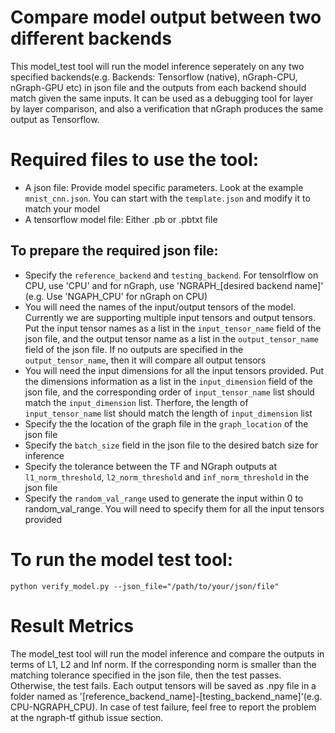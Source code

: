 # Compare model output between two different backends

This model_test tool will run the model inference seperately on any two specified backends(e.g. Backends: Tensorflow (native), nGraph-CPU, nGraph-GPU etc) in json file and the outputs from each backend should match given the same inputs. It can be used as a debugging tool for layer by layer comparison, and also a verification that nGraph produces the same output as Tensorflow. 

# Required files to use the tool:
* A json file: Provide model specific parameters. Look at the example ```mnist_cnn.json```. You can start with the ```template.json``` and modify it to match your model
* A tensorflow model file: Either .pb or .pbtxt file

## To prepare the required json file:
* Specify the ```reference_backend``` and ```testing_backend```. For tensolrflow on CPU, use 'CPU' and for nGraph, use 'NGRAPH_[desired backend name]' (e.g. Use 'NGAPH_CPU' for nGraph on CPU)
* You will need the names of the input/output tensors of the model. Currently we are supporting
multiple input tensors and output tensors. Put the input tensor names as a list in the ```input_tensor_name``` field of the json file, and the output tensor name as a list in the ```output_tensor_name``` field of the json file. If no outputs are specified in the ```output_tensor_name```, then it will compare all output tensors
* You will need the input dimensions for all the input tensors provided. Put the dimensions information as a list in the ```input_dimension``` field of the json file, and the corresponding order of ```input_tensor_name``` list should match the ```input_dimension``` list. Therfore, the length of ```input_tensor_name``` list should match the length of ```input_dimension``` list
* Specify the the location of the graph file in the ```graph_location``` of the json file
* Specify the ```batch_size``` field in the json file to the desired batch size for inference
* Specify the tolerance between the TF and NGraph outputs at ```l1_norm_threshold```, ```l2_norm_threshold``` and ```inf_norm_threshold``` in the json file 
* Specify the ```random_val_range``` used to generate the input within 0 to random_val_range. You will need to specify them for all the input tensors provided

# To run the model test tool:
	python verify_model.py --json_file="/path/to/your/json/file"

# Result Metrics
The model_test tool will run the model inference and compare the outputs in terms of L1, L2 and Inf norm. If the corresponding norm is smaller than the matching tolerance specified in the json file, then the test passes. Otherwise, the test fails. Each output tensors will be saved as .npy file in a folder named as '[reference_backend_name]-[testing_backend_name]'(e.g. CPU-NGRAPH_CPU). In case of test failure, feel free to report the problem at the ngraph-tf github issue section.
